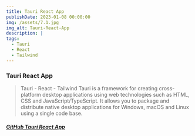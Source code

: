 ```yaml
---
title: Tauri React App
publishDate: 2023-01-08 00:00:00
img: /assets/7.1.jpg
img_alt: Tauri-React-App
description: |
tags:
  - Tauri
  - React
  - Tailwind
---
```

### Tauri React App
> Tauri - React - Tailwind
Tauri is a framework for creating cross-platform desktop applications using web technologies such as HTML, CSS and JavaScript/TypeScript. It allows you to package and distribute native desktop applications for Windows, macOS and Linux using a single code base.


##### <a href="https://github.com/Ivo196/Tauri-react-app">GitHub Tauri React App</a>

